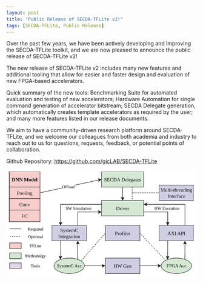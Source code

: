 ```yaml
---
layout: post
title: "Public Release of SECDA-TFLite v2!"
tags: [SECDA-TFLite, Public Release]
---
```

Over the past few years, we have been actively developing and improving the SECDA-TFLite toolkit, and we are now pleased to announce the public release of SECDA-TFLite v2!

The new release of SECDA-TFLite v2 includes many new features and additional tooling that allow for easier and faster design and evaluation of new FPGA-based accelerators.

Quick summary of the new tools: Benchmarking Suite for automated evaluation and testing of new accelerators; Hardware Automation for single command generation of accelerator bitstream; SECDA Delegate generation, which automatically creates template accelerators as required by the user; and many more features listed in our release documents.

We aim to have a community-driven research platform around SECDA-TFLite, and we welcome our colleagues from both academia and industry to reach out to us for questions, requests, feedback, or potential points of collaboration.

Github Repository: https://github.com/gicLAB/SECDA-TFLite

![SECDA-TFLite v2 Diagram](/assets/img/secda-tflite-diagram.png)